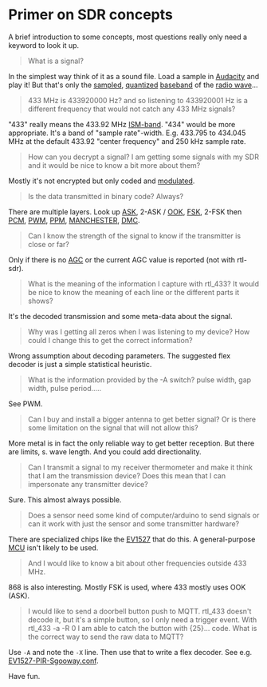 # Primer on SDR concepts

A brief introduction to some concepts, most questions really only need a keyword to look it up.

> What is a signal?

In the simplest way think of it as a sound file. Load a sample in [Audacity](https://www.audacityteam.org/) and play it! But that's only the [sampled](https://en.wikipedia.org/wiki/Sampling_(signal_processing)), [quantized](https://en.wikipedia.org/wiki/Quantization_(signal_processing)) [baseband](https://en.wikipedia.org/wiki/Baseband) of the [radio wave](https://en.wikipedia.org/wiki/Radio_wave)...

> 433 MHz is 433920000 Hz? and so listening to 433920001 Hz is a different frequency that would not catch any 433 MHz signals?

"433" really means the 433.92 MHz [ISM-band](https://en.wikipedia.org/wiki/ISM_band). "434" would be more appropriate. It's a band of "sample rate"-width. E.g. 433.795 to 434.045 MHz at the default 433.92 "center frequency" and 250 kHz sample rate.

> How can you decrypt a signal? I am getting some signals with my SDR and it would be nice to know a bit more about them?

Mostly it's not encrypted but only coded and [modulated](https://en.wikipedia.org/wiki/Modulation).

> Is the data transmitted in binary code? Always?

There are multiple layers. Look up [ASK](https://en.wikipedia.org/wiki/Amplitude-shift_keying), 2-ASK / [OOK](https://en.wikipedia.org/wiki/On-off_keying), [FSK](https://en.wikipedia.org/wiki/Frequency-shift_keying), 2-FSK then [PCM](https://en.wikipedia.org/wiki/Pulse-code_modulation), [PWM](https://en.wikipedia.org/wiki/Pulse-width_modulation), [PPM](https://en.wikipedia.org/wiki/Pulse-position_modulation), [MANCHESTER](https://en.wikipedia.org/wiki/Manchester_code), [DMC](https://en.wikipedia.org/wiki/Differential_Manchester_encoding).

> Can I know the strength of the signal to know if the transmitter is close or far?

Only if there is no [AGC](https://en.wikipedia.org/wiki/Automatic_gain_control) or the current AGC value is reported (not with rtl-sdr).

> What is the meaning of the information I capture with rtl_433? It would be nice to know the meaning of each line or the different parts it shows?

It's the decoded transmission and some meta-data about the signal.

> Why was I getting all zeros when I was listening to my device? How could I change this to get the correct information?

Wrong assumption about decoding parameters. The suggested flex decoder is just a simple statistical heuristic.

> What is the information provided by the -A switch? pulse width, gap width, pulse period.....

See PWM.

> Can I buy and install a bigger antenna to get better signal? Or is there some limitation on the signal that will not allow this?

More metal is in fact the only reliable way to get better reception. But there are limits, s. wave length. And you could add directionality.

> Can I transmit a signal to my receiver thermometer and make it think that I am the transmission device? Does this mean that I can impersonate any transmitter device?

Sure. This almost always possible.

> Does a sensor need some kind of computer/arduino to send signals or can it work with just the sensor and some transmitter hardware?

There are specialized chips like the [EV1527](https://www.sunrom.com/get/206000) that do this. A general-purpose [MCU](https://en.wikipedia.org/wiki/Microcontroller) isn't likely to be used.

> And I would like to know a bit about other frequencies outside 433 MHz.

868 is also interesting. Mostly FSK is used, where 433 mostly uses OOK (ASK).

> I would like to send a doorbell button push to MQTT. rtl_433 doesn't decode it, but it's a simple button, so I only need a trigger event. With rtl_433 -a -R 0 I am able to catch the button with {25}... code. What is the correct way to send the raw data to MQTT?

Use `-A` and note the `-X` line. Then use that to write a flex decoder. See e.g. [EV1527-PIR-Sgooway.conf](https://github.com/merbanan/rtl_433/blob/master/conf/EV1527-PIR-Sgooway.conf).

Have fun.
